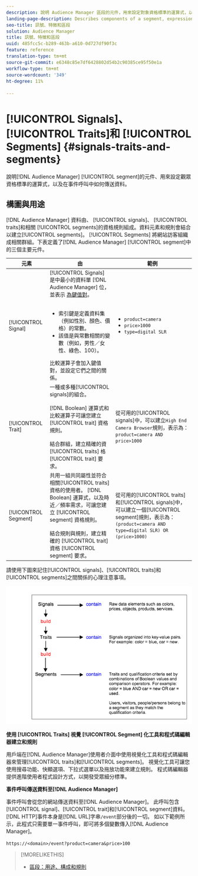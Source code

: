 ```yaml
---
description: 說明 Audience Manager 區段的元件，用來設定對象資格標準的運算式，以及在事件呼叫中如何傳輸資料。
landing-page-description: Describes components of a segment, expressions used to set audience qualification criteria, and how data is transmitted.
seo-title: 訊號、特徵和區段
solution: Audience Manager
title: 訊號、特徵和區段
uuid: 485fcc5c-b289-463b-a610-0d727df90f3c
feature: reference
translation-type: tm+mt
source-git-commit: e6348c85e7df6428802d54b2c90385ce95f50e1a
workflow-type: tm+mt
source-wordcount: '349'
ht-degree: 11%

---
```



# [!UICONTROL Signals]、 [!UICONTROL Traits]和  [!UICONTROL Segments] {#signals-traits-and-segments}

說明[!DNL Audience Manager] [!UICONTROL segment]的元件、用來設定觀眾資格標準的運算式，以及在事件呼叫中如何傳送資料。

## 構圖與用途

[!DNL Audience Manager] 資料由、 [!UICONTROL signals]、 [!UICONTROL traits]和相關 [!UICONTROL segments]的資格規則組成。資料元素和規則會結合以建立[!UICONTROL segments]。 [!UICONTROL Segments] 將網站訪客組織成相關群組。下表定義了[!DNL Audience Manager] [!UICONTROL segment]中的三個主要元件。

| 元素 | 由 | 範例 |
|---|---|---|
| [!UICONTROL Signal] | [!UICONTROL Signals] 是中最小的資料單 [!DNL Audience Manager] 位，並表示 [為鍵值對](../reference/key-value-pairs-explained.md)。<br><br><ul><li>索引鍵是定義資料集（例如性別、顏色、價格）的常數。</li><li>該值是與常數相關的變數（例如，男性／女性、綠色、100）。</li></ul>比較運算子會加入鍵值對，並設定它們之間的關係。 | <ul><li>`product=camera`</li><li>`price>1000`</li><li>`type=digital SLR`</li></ul> |
| [!UICONTROL Trait] | 一種或多種[!UICONTROL signals]的組合。<br><br> [!DNL Boolean] 運算式和比較運算子可讓您建立 [!UICONTROL trait] 資格規則。<br><br>結合群組，建立精確的資 [!UICONTROL traits] 格 [!UICONTROL trait] 要求。 | 從可用的[!UICONTROL signals]中，可以建立`High End Camera Browser`規則，表示為：`product=camera AND price>1000` |
| [!UICONTROL Segment] | 共用一組共同屬性並符合相關[!UICONTROL traits]資格的使用者。 [!DNL Boolean] 運算式，以及時近／頻率需求，可讓您建立 [!UICONTROL segment] 資格規則。<br><br> 結合規則與規則，建立精確的 [!UICONTROL trait] 資格 [!UICONTROL segment] 要求。 | 從可用的[!UICONTROL traits]和[!UICONTROL signals]中，可以建立一個[!UICONTROL segment]規則，表示為：`(product=camera AND type=digital SLR) OR (price>1000)` |

請使用下圖來記住[!UICONTROL signals]、[!UICONTROL traits]和[!UICONTROL segments]之間關係的心理注意事項。

![](assets/signals-traits-segments.png)

**使用 [!UICONTROL Traits] 視覺 [!UICONTROL Segment] 化工具和程式碼編輯器建立和規則**

用戶端在[!DNL Audience Manager]使用者介面中使用視覺化工具和程式碼編輯器來管理[!UICONTROL traits]和[!UICONTROL segments]。 視覺化工具可讓您使用搜尋功能、快顯選項、下拉式選單以及拖放功能來建立規則。 程式碼編輯器提供進階使用者程式設計方式，以開發受眾細分標準。

**事件呼叫傳送資料至[!DNL Audience Manager]**

事件呼叫會從您的網站傳送資料至[!DNL Audience Manager]。 此呼叫包含[!UICONTROL signal]、[!UICONTROL trait]和[!UICONTROL segment]資料。 [!DNL HTTP]事件本身是[!DNL URL]字串`/event`部分後的一切。 如以下範例所示，此程式只需要單一事件呼叫，即可將多個變數傳入[!DNL Audience Manager]。

`https://<domain>/event?product=camera&price>100`

>[!MORELIKETHIS]
>
>* [區段：用途、構成和規則](../features/segments/segments-purpose.md)

